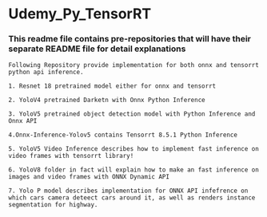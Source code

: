 # Udemy_Py_TensorRT

### This readme file contains pre-repositories that will have their separate README file for detail explanations

```
Following Repository provide implementation for both onnx and tensorrt python api inference.

1. Resnet 18 pretrained model either for onnx and tensorrt

2. YoloV4 pretrained Darketn with Onnx Python Inference

3. YoloV5 pretrained object detection model with Python Inference and Onnx API

4.Onnx-Inference-Yolov5 contains Tensorrt 8.5.1 Python Inference 

5. YoloV5 Video Inference describes how to implement fast inference on video frames with tensorrt library! 

6. YoloV8 folder in fact will explain how to make an fast inference on images and video frames with ONNX Dynamic API

7. Yolo P model describes implementation for ONNX API infefrence on which cars camera deteect cars around it, as well as renders instance segmentation for highway.
```
